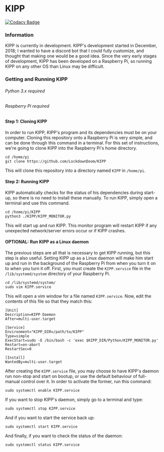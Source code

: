 # KIPP
[![Codacy Badge](https://api.codacy.com/project/badge/Grade/4ff9da4213c241baa013284e6e6848bc)](https://www.codacy.com/app/LockdownDoom/KIPP?utm_source=github.com&amp;utm_medium=referral&amp;utm_content=LockdownDoom/KIPP&amp;utm_campaign=Badge_Grade)
### Information
KIPP is currently in development. KIPP's development started in December, 2018; I wanted to have a discord bot that I could fully customize, and thought that making one would be a good idea. Since the very early stages of development, KIPP has been developed on a Raspberry Pi, so running KIPP on any other OS than Linux may be difficult.

### Getting and Running KIPP
###### Python 3.x required
###### Raspberry Pi required
#### Step 1: Cloning KIPP
In order to run KIPP, KIPP's program and its dependencies must be on your computer. Cloning this repository onto a Raspberry Pi is very simple, and can be done through this command in a terminal. For this set of instructions, we're going to clone KIPP into the Raspberry Pi's home directory.
```
cd /home/pi
git clone https://github.com/LockdownDoom/KIPP
```
This will clone this repository into a directory named `KIPP` in `/home/pi`.
#### Step 2: Running KIPP
KIPP automatically checks for the status of his dependencies during start-up, so there is no need to install these manually. To run KIPP, simply open a terminal and use this command.
```
cd /home/pi/KIPP
python3 ./KIPP/KIPP_MONITOR.py
```
This will start up and run KIPP. This monitor program will restart KIPP if any unexpected network/server errors occur or if KIPP crashes.
#### OPTIONAL: Run KIPP as a Linux daemon
The previous steps are all that is necessary to get KIPP running, but this step is also useful. Setting KIPP up as a Linux daemon will make him start up and run in the background of the Raspberry Pi from when you turn it on to when you turn it off.
First, you must create the `KIPP.service` file in the `/lib/systemd/system` directory of your Raspberry Pi.
```
cd /lib/systemd/system/
sudo vim KIPP.service
```
This will open a vim window for a file named `KIPP.service`. Now, edit the contents of this file so that they match this:
```
[Unit]
Description=KIPP Daemon
After=multi-user.target

[Service]
Environment="KIPP_DIR=/path/to/KIPP"
Type=simple
ExecStart=sudo -E /bin/bash -c 'exec $KIPP_DIR/Python/KIPP_MONITOR.py'
Restart=on-abort
RestartSec=0

[Install]
WantedBy=multi-user.target
```
After creating the `KIPP.service` file, you may choose to have KIPP's daemon run non-stop and start on bootup, or use the default behaviour of full-manual control over it. In order to activate the former, run this command:
```
sudo systemctl enable KIPP.service
```
If you want to stop KIPP's daemon, simply go to a terminal and type:
```
sudo systemctl stop KIPP.service
```
And if you want to start the service back up:
```
sudo systemctl start KIPP.service
```
And finally, if you want to check the status of the daemon:
```
sudo systemctl status KIPP.service
```
